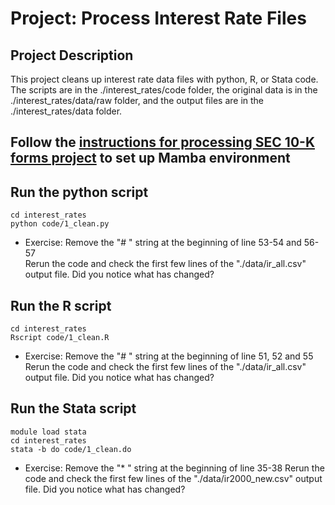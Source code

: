 # Project: Process Interest Rate Files

## Project Description
This project cleans up interest rate data files with python, R, or Stata code.  
The scripts are in the ./interest_rates/code folder, the original data is in the ./interest_rates/data/raw folder, and the output files are in the ./interest_rates/data folder.

## Follow the [instructions for processing SEC 10-K forms project](./proj_sec10k.md) to set up Mamba environment

## Run the python script
```
cd interest_rates
python code/1_clean.py
```
- Exercise: 
Remove the "# " string at the beginning of line 53-54 and 56-57  
Rerun the code and check the first few lines of the "./data/ir_all.csv" output file. Did you notice what has changed?


## Run the R script
```
cd interest_rates
Rscript code/1_clean.R
```
- Exercise: 
Remove the "# " string at the beginning of line 51, 52 and 55  
Rerun the code and check the first few lines of the "./data/ir_all.csv" output file. Did you notice what has changed?


## Run the Stata script
```
module load stata
cd interest_rates
stata -b do code/1_clean.do
```
- Exercise: 
Remove the "* " string at the beginning of line 35-38
Rerun the code and check the first few lines of the "./data/ir2000_new.csv" output file. Did you notice what has changed?